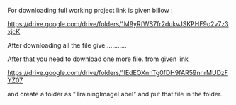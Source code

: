 For downloading full working project link is given billow :

https://drive.google.com/drive/folders/1M9yRfWS7fr2dukvJSKPHF9o2v7z3xjcK 

After downloading all the file give............ 

After that you need to download one more file. from given link

https://drive.google.com/drive/folders/1lEdEOXnnTg0fDH9fAR59nnrMUDzFYZ07 

and create a folder as "TrainingImageLabel" and put that file in the folder.
